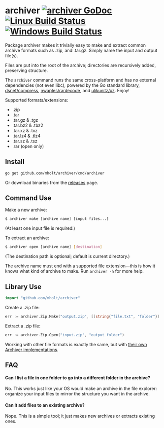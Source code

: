 archiver [![archiver GoDoc](https://img.shields.io/badge/reference-godoc-blue.svg?style=flat-square)](https://godoc.org/github.com/mholt/archiver) [![Linux Build Status](https://img.shields.io/travis/mholt/archiver.svg?style=flat-square&label=linux+build)](https://travis-ci.org/mholt/archiver) [![Windows Build Status](https://img.shields.io/appveyor/ci/mholt/archiver.svg?style=flat-square&label=windows+build)](https://ci.appveyor.com/project/mholt/archiver)
========

Package archiver makes it trivially easy to make and extract common archive formats such as .zip, and .tar.gz. Simply name the input and output file(s).

Files are put into the root of the archive; directories are recursively added, preserving structure.

The `archiver` command runs the same cross-platform and has no external dependencies (not even libc); powered by the Go standard library, [dsnet/compress](https://github.com/dsnet/compress), [nwaples/rardecode](https://github.com/nwaples/rardecode), and [ulikunitz/xz](https://github.com/ulikunitz/xz). Enjoy!

Supported formats/extensions:

- .zip
- .tar
- .tar.gz & .tgz
- .tar.bz2 & .tbz2
- .tar.xz & .txz
- .tar.lz4 & .tlz4
- .tar.sz & .tsz
- .rar (open only)


## Install

```bash
go get github.com/mholt/archiver/cmd/archiver
```

Or download binaries from the [releases](https://github.com/mholt/archiver/releases) page.


## Command Use

Make a new archive:

```bash
$ archiver make [archive name] [input files...]
```

(At least one input file is required.)

To extract an archive:

```bash
$ archiver open [archive name] [destination]
```

(The destination path is optional; default is current directory.)

The archive name must end with a supported file extension&mdash;this is how it knows what kind of archive to make. Run `archiver -h` for more help.


## Library Use

```go
import "github.com/mholt/archiver"
```

Create a .zip file:

```go
err := archiver.Zip.Make("output.zip", []string{"file.txt", "folder"})
```

Extract a .zip file:

```go
err := archiver.Zip.Open("input.zip", "output_folder")
```

Working with other file formats is exactly the same, but with [their own Archiver implementations](https://godoc.org/github.com/mholt/archiver#Archiver).



## FAQ

#### Can I list a file in one folder to go into a different folder in the archive?

No. This works just like your OS would make an archive in the file explorer: organize your input files to mirror the structure you want in the archive.


#### Can it add files to an existing archive?

Nope. This is a simple tool; it just makes new archives or extracts existing ones.
